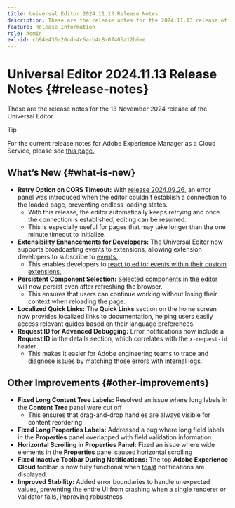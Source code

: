 ```yaml
---
title: Universal Editor 2024.11.13 Release Notes
description: These are the release notes for the 2024.11.13 release of the Universal Editor.
feature: Release Information
role: Admin
exl-id: cb94e436-20cd-4c6a-b4c8-07405a12b6ee
---
```

# Universal Editor 2024.11.13 Release Notes {#release-notes}

These are the release notes for the 13 November 2024 release of the Universal Editor.

>[!TIP]
>
>For the current release notes for Adobe Experience Manager as a Cloud Service, please see [this page.](/help/release-notes/release-notes-cloud/release-notes-current.md)

## What’s New {#what-is-new}

* **Retry Option on CORS Timeout:** With [release 2024.09.26,](/help/release-notes/universal-editor/2024/2024-09-26.md) an error panel was introduced when the editor couldn’t establish a connection to the loaded page, preventing endless loading states. 
  * With this release, the editor automatically keeps retrying and once the connection is established, editing can be resumed.
  * This is especially useful for pages that may take longer than the one minute timeout to initialize.
* **Extensibility Enhancements for Developers:** The Universal Editor now supports  broadcasting events to extensions, allowing extension developers to subscribe to [events.](/help/implementing/universal-editor/events.md)
  * This enables developers to [react to editor events within their custom extensions.](/help/implementing/universal-editor/customizing.md#extending)
* **Persistent Component Selection:** Selected components in the editor will now persist even after refreshing the browser.
  * This ensures that users can continue working without losing their context when reloading the page.
* **Localized Quick Links:** The **Quick Links** section on the home screen now provides localized links to documentation, helping users easily access relevant guides based on their language preferences.
* **Request ID for Advanced Debugging:** Error notifications now include a **Request ID** in the details section, which correlates with the `x-request-id header`.
  * This makes it easier for Adobe engineering teams to trace and diagnose issues by matching those errors with internal logs.

## Other Improvements {#other-improvements}

* **Fixed Long Content Tree Labels:** Resolved an issue where long labels in the **Content Tree** panel were cut off
  * This ensures that drag-and-drop handles are always visible for content reordering.
* **Fixed Long Properties Labels:** Addressed a bug where long field labels in the **Properties** panel overlapped with field validation information
* **Horizontal Scrolling in Properties Panel:** Fixed an issue where wide elements in the **Properties** panel caused horizontal scrolling
* **Fixed Inactive Toolbar During Notifications:** The top **Adobe Experience Cloud** toolbar is now fully functional when [toast](https://spectrum.adobe.com/page/toast/) notifications are displayed.
* **Improved Stability:** Added error boundaries to handle unexpected values, preventing the entire UI from crashing when a single renderer or validator fails, improving robustness
